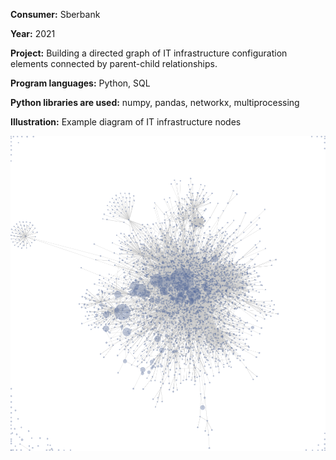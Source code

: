 **Consumer:**					Sberbank

**Year:**						2021

**Project:** 					Building a directed graph of IT infrastructure configuration elements connected by parent-child relationships.

**Program languages:**			Python, SQL

**Python libraries are used:** 	numpy, pandas, networkx, multiprocessing

**Illustration:**               Example diagram of IT infrastructure nodes


![alt text](https://github.com/dmitrii-govorukhin/projects/blob/main/Directed%20Graph%20Building/Visualization_of_wiki_structure.png?raw=true)
